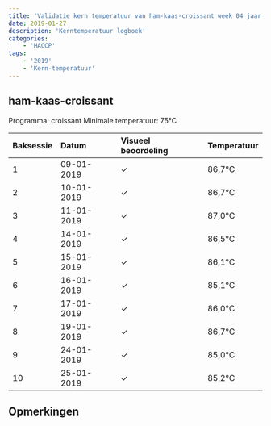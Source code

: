 ```yaml
---
title: 'Validatie kern temperatuur van ham-kaas-croissant week 04 jaar 2019'
date: 2019-01-27
description: 'Kerntemperatuur logboek'
categories:
    - 'HACCP'
tags:
    - '2019'
    - 'Kern-temperatuur'
---
```


## ham-kaas-croissant

Programma: croissant
Minimale temperatuur: 75°C

| Baksessie | Datum | Visueel beoordeling | Temperatuur |
|:---|:---|:---|:---|
| 1 | 09-01-2019 | &check; | 86,7°C |
| 2 | 10-01-2019 | &check; | 86,7°C |
| 3 | 11-01-2019 | &check; | 87,0°C |
| 4 | 14-01-2019 | &check; | 86,5°C |
| 5 | 15-01-2019 | &check; | 86,1°C |
| 6 | 16-01-2019 | &check; | 85,1°C |
| 7 | 17-01-2019 | &check; | 86,0°C |
| 8 | 19-01-2019 | &check; | 86,7°C |
| 9 | 24-01-2019 | &check; | 85,0°C |
| 10 | 25-01-2019 | &check; | 85,2°C |

## Opmerkingen


